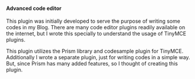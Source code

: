 #### Advanced code editor
This plugin was initially developed to serve the purpose of writing some codes in my Blog. There are many code editor plugins readily available on the internet, but I wrote this specially to understand the usage of TinyMCE plugins.

This plugin utilizes the Prism library and codesample plugin for TinyMCE. Additionally I wrote a separate plugin, just for writing codes in a simple way. But, since Prism has many added features, so I thought of creating this plugin.
